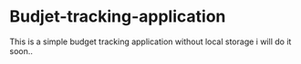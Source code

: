 # Budjet-tracking-application
This is a simple budget tracking application without local storage i will do it soon..
